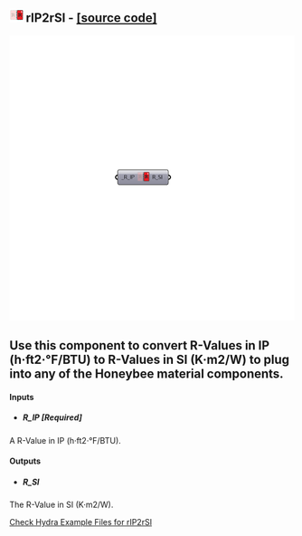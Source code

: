 ## ![](../../images/icons/rIP2rSI.png) rIP2rSI - [[source code]](https://github.com/ladybug-tools/ladybug-legacy/tree/master/src/Ladybug_rIP2rSI.py)

![](../../images/components/rIP2rSI.png)

Use this component to convert R-Values in IP (h·ft2·°F/BTU) to R-Values in SI (K·m2/W) to plug into any of the Honeybee material components.
 -
 

#### Inputs
* ##### R_IP [Required]
A R-Value in IP (h·ft2·°F/BTU).

#### Outputs
* ##### R_SI
The R-Value in SI (K·m2/W).


[Check Hydra Example Files for rIP2rSI](https://hydrashare.github.io/hydra/index.html?keywords=Ladybug_rIP2rSI)